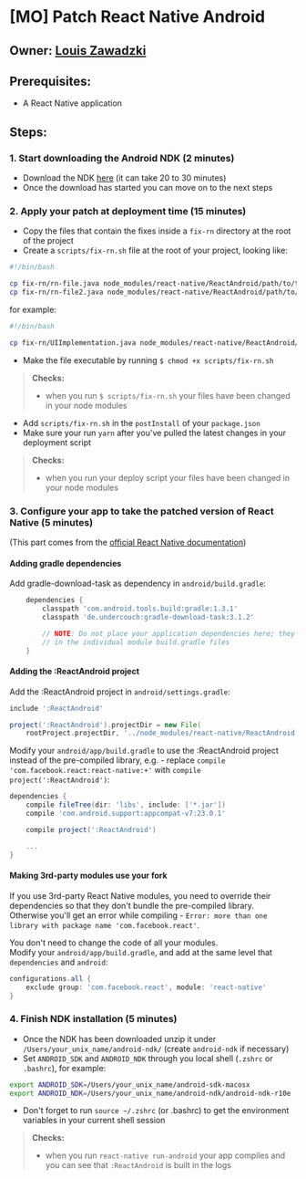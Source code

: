 # \[MO\] Patch React Native Android

## Owner: [Louis Zawadzki](https://github.com/louiszawadzki)

## Prerequisites:

* A React Native application

## Steps:

### 1. Start downloading the Android NDK \(2 minutes\)

* Download the NDK [here](https://facebook.github.io/react-native/docs/android-building-from-source.html#download-links-for-android-ndk) \(it can take 20 to 30 minutes\)
* Once the download has started you can move on to the next steps

### 2. Apply your patch at deployment time \(15 minutes\)

* Copy the files that contain the fixes inside a `fix-rn` directory at the root of the project
* Create a `scripts/fix-rn.sh` file at the root of your project, looking like:

```bash
#!/bin/bash

cp fix-rn/rn-file.java node_modules/react-native/ReactAndroid/path/to/the/faulty/file.java
cp fix-rn/rn-file2.java node_modules/react-native/ReactAndroid/path/to/the/faulty/file2.java
```

for example:

```bash
#!/bin/bash

cp fix-rn/UIImplementation.java node_modules/react-native/ReactAndroid/src/main/java/com/facebook/react/uimanager/UIImplementation.java
```

* Make the file executable by running `$ chmod +x scripts/fix-rn.sh`

> **Checks:**
>
> * when you run `$ scripts/fix-rn.sh` your files have been changed in your node modules

* Add `scripts/fix-rn.sh` in the `postInstall` of your `package.json`
* Make sure your run `yarn` after you've pulled the latest changes in your deployment script

> **Checks:**
>
> * when you run your deploy script your files have been changed in your node modules

### 3. Configure your app to take the patched version of React Native \(5 minutes\)

\(This part comes from the [official React Native documentation](https://facebook.github.io/react-native/docs/android-building-from-source.html)\)

#### Adding gradle dependencies

Add gradle-download-task as dependency in `android/build.gradle`:

```groovy
    dependencies {
        classpath 'com.android.tools.build:gradle:1.3.1'
        classpath 'de.undercouch:gradle-download-task:3.1.2'

        // NOTE: Do not place your application dependencies here; they belong
        // in the individual module build.gradle files
    }
```

#### Adding the :ReactAndroid project

Add the :ReactAndroid project in `android/settings.gradle`:

```groovy
include ':ReactAndroid'

project(':ReactAndroid').projectDir = new File(
    rootProject.projectDir, '../node_modules/react-native/ReactAndroid')
```

Modify your `android/app/build.gradle` to use the :ReactAndroid project instead of the pre-compiled library, e.g. - replace `compile 'com.facebook.react:react-native:+'` with `compile project(':ReactAndroid')`:

```groovy
dependencies {
    compile fileTree(dir: 'libs', include: ['*.jar'])
    compile 'com.android.support:appcompat-v7:23.0.1'

    compile project(':ReactAndroid')

    ...
}
```

#### Making 3rd-party modules use your fork

If you use 3rd-party React Native modules, you need to override their dependencies so that they don't bundle the pre-compiled library.  
Otherwise you'll get an error while compiling - `Error: more than one library with package name 'com.facebook.react'`.

You don't need to change the code of all your modules.  
Modify your `android/app/build.gradle`, and add at the same level that `dependencies` and `android`:

```groovy
configurations.all {
    exclude group: 'com.facebook.react', module: 'react-native'
}
```

### 4. Finish NDK installation \(5 minutes\)

* Once the NDK has been downloaded unzip it under `/Users/your_unix_name/android-ndk/` \(create `android-ndk` if necessary\)
* Set `ANDROID_SDK` and `ANDROID_NDK` through you local shell \(`.zshrc` or `.bashrc`\), for example:

```bash
export ANDROID_SDK=/Users/your_unix_name/android-sdk-macosx
export ANDROID_NDK=/Users/your_unix_name/android-ndk/android-ndk-r10e
```

* Don't forget to run `source ~/.zshrc` \(or .bashrc\) to get the environment variables in your current shell session

> **Checks:**
>
> * when you run `react-native run-android` your app compiles and you can see that `:ReactAndroid` is built in the logs

